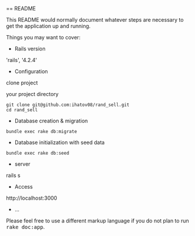 == README

This README would normally document whatever steps are necessary to get the
application up and running.

Things you may want to cover:

* Rails version

'rails', '4.2.4'

* Configuration

clone project

your project directory

```
git clone git@github.com:ihatov08/rand_sell.git
cd rand_sell
```

* Database creation & migration

```
bundle exec rake db:migrate
```

* Database initialization with seed data

```
bundle exec rake db:seed
```

* server

rails s

* Access

http://localhost:3000

* ...


Please feel free to use a different markup language if you do not plan to run
<tt>rake doc:app</tt>.
